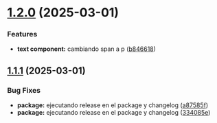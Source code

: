 # [1.2.0](https://github.com/cgamcs/cgamcs-ui/compare/v1.1.1...v1.2.0) (2025-03-01)


### Features

* **text component:** cambiando span a p ([b846618](https://github.com/cgamcs/cgamcs-ui/commit/b846618a5c670ff8b8e38e4c4642def77d4ed9b4))

## [1.1.1](https://github.com/cgamcs/cgamcs-ui/compare/v1.1.0...v1.1.1) (2025-03-01)


### Bug Fixes

* **package:** ejecutando release en el package y changelog ([a87585f](https://github.com/cgamcs/cgamcs-ui/commit/a87585f03e47cfdd8d9be495bc1a253b8f410a93))
* **package:** ejecutando release en el package y changelog ([334085e](https://github.com/cgamcs/cgamcs-ui/commit/334085ee7200bde9ae83d105cebdc48164bd0db5))
